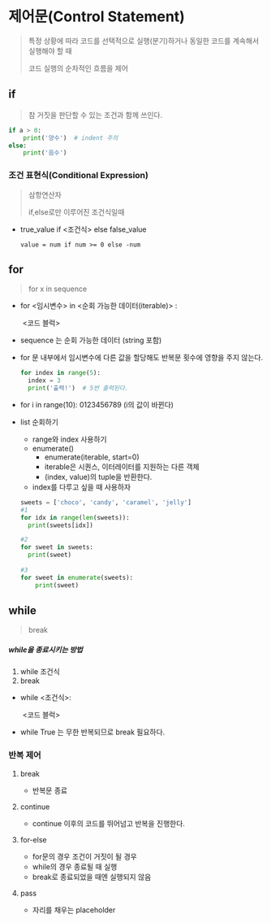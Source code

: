 # 제어문(Control Statement)

>특정 상황에 따라 코드를 선택적으로 실행(분기)하거나 동일한 코드를 계속해서 실행해야 할 때
>
>코드 실행의 순차적인 흐름을 제어



## if

> 참 거짓을 판단할 수 있는 조건과 함께 쓰인다.

```python
if a > 0:
	print('양수')  # indent 주의
else:
	print('음수')
```



### 조건 표현식(Conditional Expression)

> 삼항연산자
>
> if,else로만 이루어진 조건식일때

- true_value if <조건식> else false_value

  ```
  value = num if num >= 0 else -num
  ```

  



## for

> for x in sequence

- for <임시변수> in <순회 가능한 데이터(iterable)> :

  ​		<코드 블럭>

- sequence 는 순회 가능한 데이터 (string 포함)

- for 문 내부에서 임시변수에 다른 값을 할당해도 반복문 횟수에 영향을 주지 않는다.

  ```python
  for index in range(5):
  	index = 3
  	print('출력!')  # 5번 출력된다.
  ```

  

- for i in range(10): 0123456789 (i의 값이 바뀐다)

- list 순회하기

  - range와 index 사용하기
  - enumerate()
    - enumerate(iterable, start=0)
    - iterable은 시퀀스, 이터레이터를 지원하는 다른 객체
    - (index, value)의 tuple을 반환한다.
  - index를 다루고 싶을 때 사용하자
  
  ```python
  sweets = ['choco', 'candy', 'caramel', 'jelly']
  #1
  for idx in range(len(sweets)):
  	print(sweets[idx])
  
  #2
  for sweet in sweets:
  	print(sweet)
      
  #3
  for sweet in enumerate(sweets):
      print(sweet)
  ```
  
  



## while

> break

##### while을 종료시키는 방법

1. while 조건식
2. break



- while <조건식>:

  ​	<코드 블럭>

- while True 는 무한 반복되므로 break 필요하다.



### 반복 제어

1. break
   - 반복문 종료

2. continue
   - continue 이후의 코드를 뛰어넘고 반복을 진행한다.

3. for-else
   - for문의 경우 조건이 거짓이 될 경우
   - while의 경우 종료될 때 실행
   - break로 종료되었을 때엔 실행되지 않음
4. pass
   - 자리를 채우는 placeholder





